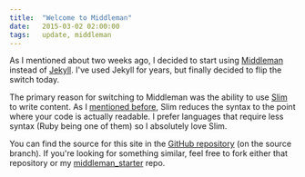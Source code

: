 ```yaml
---
title:  "Welcome to Middleman"
date:   2015-03-02 02:00:00
tags:   update, middleman
---
```


As I mentioned about two weeks ago, I decided to start using [Middleman](https://middlemanapp.com/) instead of [Jekyll](http://jekyllrb.com/). I've used Jekyll for years, but finally decided to flip the switch today.

The primary reason for switching to Middleman was the ability to use [Slim](http://slim-lang.com/) to write content. As I [mentioned before](http://andrewjkerr.com/blog/starters/), Slim reduces the syntax to the point where your code is actually readable. I prefer languages that require less syntax (Ruby being one of them) so I absolutely love Slim.

You can find the source for this site in the [GitHub repository](https://github.com/andrewjkerr/andrewjkerr.github.io) (on the source branch). If you're looking for something similar, feel free to fork either that repository or my [middleman_starter](https://github.com/andrewjkerr/middleman_starter) repo.
